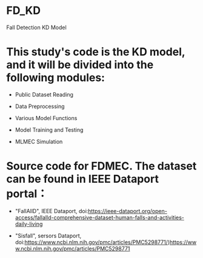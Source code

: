 # FD_KD
Fall Detection KD Model
#  This study's code is the KD model, and it will be divided into the following modules:

  * Public Dataset Reading

  * Data Preprocessing

  * Various Model Functions

  * Model Training and Testing

  * MLMEC Simulation


#  Source code for FDMEC. The dataset can be found in IEEE Dataport portal：
  * "FallAllD", IEEE Dataport, doi:https://ieee-dataport.org/open-access/fallalld-comprehensive-dataset-human-falls-and-activities-daily-living

  * "Sisfall", sersors Dataport, doi:https://www.ncbi.nlm.nih.gov/pmc/articles/PMC5298771/)https://www.ncbi.nlm.nih.gov/pmc/articles/PMC5298771
